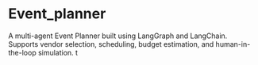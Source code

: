 # Event_planner
A multi-agent Event Planner built using LangGraph and LangChain. Supports vendor selection, scheduling, budget estimation, and human-in-the-loop simulation. t
